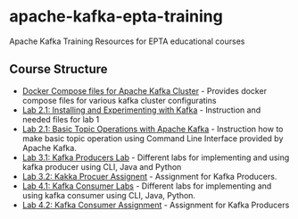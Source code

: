 # apache-kafka-epta-training
Apache Kafka Training Resources for EPTA educational courses

## Course Structure

  * [Docker Compose files for Apache Kafka Cluster](docker-compose-files/README.md) - Provides docker compose files for various kafka cluster configuratins
  * [Lab 2.1: Installing and Experimenting with Kafka](session-two-lab/README.md) - Instruction and needed files for lab 1
  * [Lab 2.1: Basic Topic Operations with Apache Kafka](session-two-lab2/README.md) - Instruction how to make basic topic operation using Command Line Interface provided by Apache Kafka. 
  * [Lab 3.1: Kafka Producers Lab](session-three-lab1/README.md) - Different labs for implementing and using kafka producer using CLI, Java and Python
  * [Lab 3.2: Kakka Procuer Assignent](session-three-lab2/advanced-kafka-producer-assignment/README.md) - Assignment for Kafka Producers.
  * [Lab 4.1: Kafka Consumer Labs](session-four-lab1/README.md) - Different labs for implementing and using kafka consumer using CLI, Java, Python. 
  * [Lab 4.2: Kafka Consumer Assignment](session-four-lab2/kafka-consumer-assignment/README.md) - Assignment for Kafka Producers
